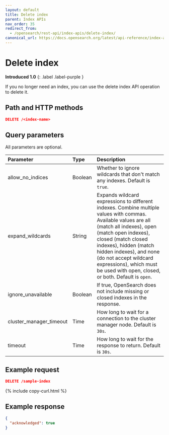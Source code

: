 ```yaml
---
layout: default
title: Delete index
parent: Index APIs
nav_order: 35
redirect_from:
  - /opensearch/rest-api/index-apis/delete-index/
canonical_url: https://docs.opensearch.org/latest/api-reference/index-apis/delete-index/
---
```


# Delete index
**Introduced 1.0**
{: .label .label-purple }

If you no longer need an index, you can use the delete index API operation to delete it.

## Path and HTTP methods

```json
DELETE /<index-name>
```

## Query parameters

All parameters are optional.

Parameter | Type | Description
:--- | :--- | :---
allow_no_indices | Boolean | Whether to ignore wildcards that don't match any indexes. Default is `true`.
expand_wildcards | String | Expands wildcard expressions to different indexes. Combine multiple values with commas. Available values are all (match all indexes), open (match open indexes), closed (match closed indexes), hidden (match hidden indexes), and none (do not accept wildcard expressions), which must be used with open, closed, or both. Default is `open`.
ignore_unavailable | Boolean | If true, OpenSearch does not include missing or closed indexes in the response.
cluster_manager_timeout | Time | How long to wait for a connection to the cluster manager node. Default is `30s`.
timeout | Time | How long to wait for the response to return. Default is `30s`.

## Example request

```json
DELETE /sample-index
```
{% include copy-curl.html %}


## Example response
```json
{
  "acknowledged": true
}
```
